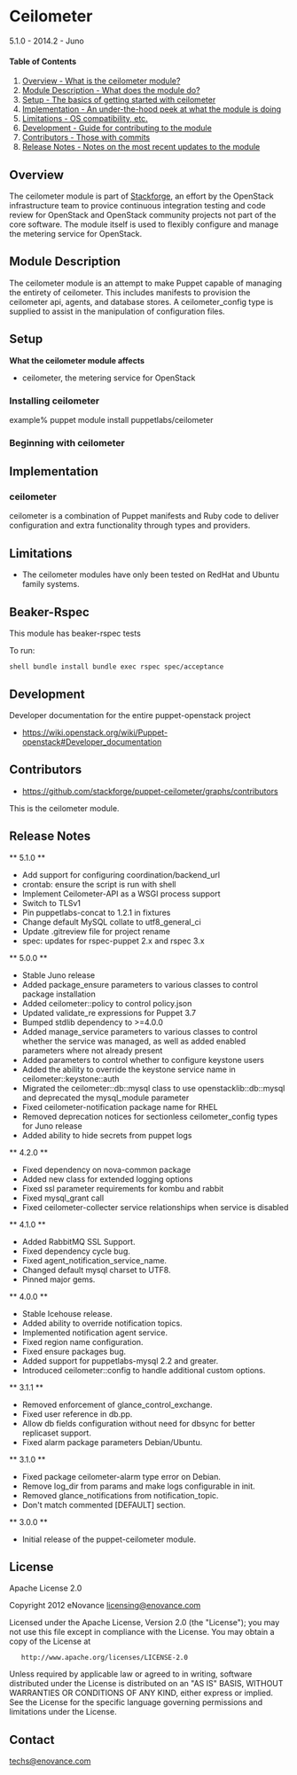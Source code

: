 Ceilometer
==========

5.1.0 - 2014.2 - Juno

#### Table of Contents

1. [Overview - What is the ceilometer module?](#overview)
2. [Module Description - What does the module do?](#module-description)
3. [Setup - The basics of getting started with ceilometer](#setup)
4. [Implementation - An under-the-hood peek at what the module is doing](#implementation)
5. [Limitations - OS compatibility, etc.](#limitations)
6. [Development - Guide for contributing to the module](#development)
7. [Contributors - Those with commits](#contributors)
8. [Release Notes - Notes on the most recent updates to the module](#release-notes)

Overview
--------

The ceilometer module is part of [Stackforge](https://github.com/stackforge), an effort by the
OpenStack infrastructure team to provice continuous integration testing and code review for
OpenStack and OpenStack community projects not part of the core software. The module itself
is used to flexibly configure and manage the metering service for OpenStack.

Module Description
------------------

The ceilometer module is an attempt to make Puppet capable of managing the entirety of ceilometer.
This includes manifests to provision the ceilometer api, agents, and database stores. A
ceilometer_config type is supplied to assist in the manipulation of configuration files.

Setup
-----

**What the ceilometer module affects**

* ceilometer, the metering service for OpenStack

### Installing ceilometer

  example% puppet module install puppetlabs/ceilometer

### Beginning with ceilometer

Implementation
--------------

### ceilometer

ceilometer is a combination of Puppet manifests and Ruby code to deliver configuration and
extra functionality through types and providers.

Limitations
-----------

* The ceilometer modules have only been tested on RedHat and Ubuntu family systems.

Beaker-Rspec
------------

This module has beaker-rspec tests

To run:

``shell
bundle install
bundle exec rspec spec/acceptance
``

Development
-----------

Developer documentation for the entire puppet-openstack project

* https://wiki.openstack.org/wiki/Puppet-openstack#Developer_documentation

Contributors
------------

* https://github.com/stackforge/puppet-ceilometer/graphs/contributors

This is the ceilometer module.

Release Notes
-------------

** 5.1.0 **
* Add support for configuring coordination/backend_url
* crontab: ensure the script is run with shell
* Implement Ceilometer-API as a WSGI process support
* Switch to TLSv1
* Pin puppetlabs-concat to 1.2.1 in fixtures
* Change default MySQL collate to utf8_general_ci
* Update .gitreview file for project rename
* spec: updates for rspec-puppet 2.x and rspec 3.x

** 5.0.0 **
* Stable Juno release
* Added package_ensure parameters to various classes to control package installation
* Added ceilometer::policy to control policy.json
* Updated validate_re expressions for Puppet 3.7
* Bumped stdlib dependency to >=4.0.0
* Added manage_service parameters to various classes to control whether the service was managed, as well as added enabled parameters where not already present
* Added parameters to control whether to configure keystone users
* Added the ability to override the keystone service name in ceilometer::keystone::auth
* Migrated the ceilometer::db::mysql class to use openstacklib::db::mysql and deprecated the mysql_module parameter
* Fixed ceilometer-notification package name for RHEL
* Removed deprecation notices for sectionless ceilometer_config types for Juno release
* Added ability to hide secrets from puppet logs

** 4.2.0 **

* Fixed dependency on nova-common package
* Added new class for extended logging options
* Fixed ssl parameter requirements for kombu and rabbit
* Fixed mysql_grant call
* Fixed ceilometer-collecter service relationships when service is disabled


** 4.1.0 **

* Added RabbitMQ SSL Support.
* Fixed dependency cycle bug.
* Fixed agent_notification_service_name.
* Changed default mysql charset to UTF8.
* Pinned major gems.

** 4.0.0 **

* Stable Icehouse release.
* Added ability to override notification topics.
* Implemented notification agent service.
* Fixed region name configuration.
* Fixed ensure packages bug.
* Added support for puppetlabs-mysql 2.2 and greater.
* Introduced ceilometer::config to handle additional custom options.

** 3.1.1 **

* Removed enforcement of glance_control_exchange.
* Fixed user reference in db.pp.
* Allow db fields configuration without need for dbsync for better replicaset support.
* Fixed alarm package parameters Debian/Ubuntu.


** 3.1.0 **

* Fixed package ceilometer-alarm type error on Debian.
* Remove log_dir from params and make logs configurable in init.
* Removed glance_notifications from notification_topic.
* Don't match commented [DEFAULT] section.

** 3.0.0 **

* Initial release of the puppet-ceilometer module.


License
--------

Apache License 2.0

   Copyright 2012 eNovance <licensing@enovance.com>

   Licensed under the Apache License, Version 2.0 (the "License");
   you may not use this file except in compliance with the License.
   You may obtain a copy of the License at

       http://www.apache.org/licenses/LICENSE-2.0

   Unless required by applicable law or agreed to in writing, software
   distributed under the License is distributed on an "AS IS" BASIS,
   WITHOUT WARRANTIES OR CONDITIONS OF ANY KIND, either express or implied.
   See the License for the specific language governing permissions and
   limitations under the License.

Contact
-------

techs@enovance.com
